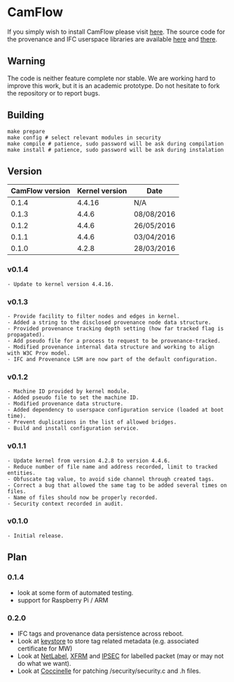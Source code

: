 # CamFlow

If you simply wish to install CamFlow please visit [here](https://github.com/CamFlow/camflow-install).
The source code for the provenance and IFC userspace libraries are available [here](https://github.com/CamFlow/camflow-provenance-lib) and [there](https://github.com/CamFlow/camflow-ifc-lib).

## Warning

The code is neither feature complete nor stable.
We are working hard to improve this work, but it is an academic prototype.
Do not hesitate to fork the repository or to report bugs.

## Building

```
make prepare
make config # select relevant modules in security
make compile # patience, sudo password will be ask during compilation
make install # patience, sudo password will be ask during instalation
 ```

## Version

| CamFlow version | Kernel version | Date       |
| --------------- |----------------| ---------- |
| 0.1.4           | 4.4.16         | N/A        |
| 0.1.3           | 4.4.6          | 08/08/2016 |
| 0.1.2           | 4.4.6          | 26/05/2016 |
| 0.1.1           | 4.4.6          | 03/04/2016 |
| 0.1.0           | 4.2.8          | 28/03/2016 |

### v0.1.4

```
- Update to kernel version 4.4.16.
```

### v0.1.3

```
- Provide facility to filter nodes and edges in kernel.
- Added a string to the disclosed provenance node data structure.
- Provided provenance tracking depth setting (how far tracked flag is propagated).
- Add pseudo file for a process to request to be provenance-tracked.
- Modified provenance internal data structure and working to align with W3C Prov model.
- IFC and Provenance LSM are now part of the default configuration.
```

### v0.1.2

```
- Machine ID provided by kernel module.
- Added pseudo file to set the machine ID.
- Modified provenance data structure.
- Added dependency to userspace configuration service (loaded at boot time).
- Prevent duplications in the list of allowed bridges.
- Build and install configuration service.
```

### v0.1.1

```
- Update kernel from version 4.2.8 to version 4.4.6.
- Reduce number of file name and address recorded, limit to tracked entities.
- Obfuscate tag value, to avoid side channel through created tags.
- Correct a bug that allowed the same tag to be added several times on files.
- Name of files should now be properly recorded.
- Security context recorded in audit.
```

### v0.1.0

```
- Initial release.
```

## Plan

### 0.1.4

* look at some form of automated testing.
* support for Raspberry Pi / ARM

### 0.2.0

* IFC tags and provenance data persistence across reboot.
* Look at [keystore](https://lwn.net/Articles/210502/) to store tag related metadata (e.g. associated certificate for MW)
* Look at [NetLabel](https://www.kernel.org/doc/Documentation/netlabel/introduction.txt), [XFRM](http://man7.org/linux/man-pages/man8/ip-xfrm.8.html) and [IPSEC](http://kernelspec.blogspot.co.uk/2014/10/ipsec-implementation-in-linux-kernel.html) for labelled packet (may or may not do what we want).
* Look at [Coccinelle](http://coccinelle.lip6.fr/) for patching /security/security.c and .h files.
